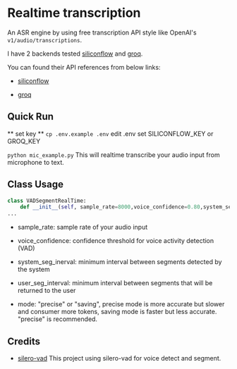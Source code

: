 # Realtime transcription

An ASR engine by using free transcription API style like OpenAI's `v1/audio/transcriptions`. 

I have 2 backends tested [siliconflow](https://cloud.siliconflow.cn?referrer=clxhh3xlg0001rx6r4ywpk4m4) and [groq](https://groq.com). 

You can found their API references from below links:

- [siliconflow](https://docs.siliconflow.cn/reference/createaudiotranscriptions-1?referrer=clxhh3xlg0001rx6r4ywpk4m4)

- [groq](https://console.groq.com/docs/speech-text)

## Quick Run 
** set key **
`cp .env.example .env` edit .env set SILICONFLOW_KEY or GROQ_KEY 

`python mic_example.py` 
This will realtime transcribe your audio input from microphone to text.

## Class Usage
```python
class VADSegmentRealTime:
    def __init__(self, sample_rate=8000,voice_confidence=0.80,system_seg_inerval=0.5, user_seg_interval = 0.8, mode="precise"):
...
```
- sample_rate: sample rate of your audio input

- voice_confidence: confidence threshold for voice activity detection (VAD)

- system_seg_inerval: minimum interval between segments detected by the system

- user_seg_interval: minimum interval between segments that will be returned to the user

- mode: "precise" or "saving", precise mode is more accurate but slower and consumer more tokens, saving mode is faster but less accurate. "precise" is recommended.

## Credits

- [silero-vad](https://github.com/snakers4/silero-vad) This project using silero-vad for voice detect and segment.